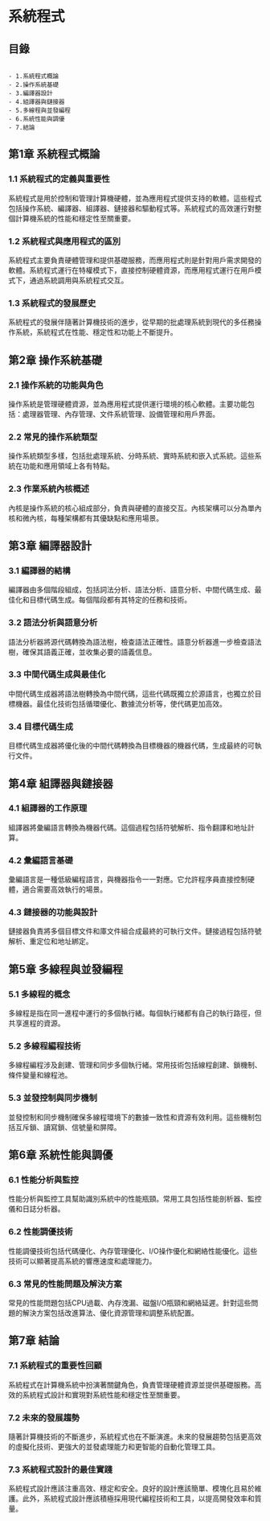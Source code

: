 # 系統程式

## 目錄
```

- 1.系統程式概論
- 2.操作系統基礎
- 3.編譯器設計
- 4.組譯器與鏈接器
- 5.多線程與並發編程
- 6.系統性能與調優
- 7.結論

```

## 第1章 系統程式概論
### 1.1 系統程式的定義與重要性
系統程式是用於控制和管理計算機硬體，並為應用程式提供支持的軟體。這些程式包括操作系統、編譯器、組譯器、鏈接器和驅動程式等。系統程式的高效運行對整個計算機系統的性能和穩定性至關重要。

### 1.2 系統程式與應用程式的區別
系統程式主要負責硬體管理和提供基礎服務，而應用程式則是針對用戶需求開發的軟體。系統程式運行在特權模式下，直接控制硬體資源，而應用程式運行在用戶模式下，通過系統調用與系統程式交互。

### 1.3 系統程式的發展歷史
系統程式的發展伴隨著計算機技術的進步，從早期的批處理系統到現代的多任務操作系統，系統程式在性能、穩定性和功能上不斷提升。

## 第2章 操作系統基礎
### 2.1 操作系統的功能與角色
操作系統是管理硬體資源，並為應用程式提供運行環境的核心軟體。主要功能包括：處理器管理、內存管理、文件系統管理、設備管理和用戶界面。

### 2.2 常見的操作系統類型
操作系統類型多樣，包括批處理系統、分時系統、實時系統和嵌入式系統。這些系統在功能和應用領域上各有特點。

### 2.3 作業系統內核概述
內核是操作系統的核心組成部分，負責與硬體的直接交互。內核架構可以分為單內核和微內核，每種架構都有其優缺點和應用場景。

## 第3章 編譯器設計
### 3.1 編譯器的結構
編譯器由多個階段組成，包括詞法分析、語法分析、語意分析、中間代碼生成、最佳化和目標代碼生成。每個階段都有其特定的任務和技術。

### 3.2 語法分析與語意分析
語法分析器將源代碼轉換為語法樹，檢查語法正確性。語意分析器進一步檢查語法樹，確保其語義正確，並收集必要的語義信息。

### 3.3 中間代碼生成與最佳化
中間代碼生成器將語法樹轉換為中間代碼，這些代碼既獨立於源語言，也獨立於目標機器。最佳化技術包括循環優化、數據流分析等，使代碼更加高效。

### 3.4 目標代碼生成
目標代碼生成器將優化後的中間代碼轉換為目標機器的機器代碼，生成最終的可執行文件。

## 第4章 組譯器與鏈接器
### 4.1 組譯器的工作原理
組譯器將彙編語言轉換為機器代碼。這個過程包括符號解析、指令翻譯和地址計算。

### 4.2 彙編語言基礎
彙編語言是一種低級編程語言，與機器指令一一對應。它允許程序員直接控制硬體，適合需要高效執行的場景。

### 4.3 鏈接器的功能與設計
鏈接器負責將多個目標文件和庫文件組合成最終的可執行文件。鏈接過程包括符號解析、重定位和地址綁定。

## 第5章 多線程與並發編程
### 5.1 多線程的概念
多線程是指在同一進程中運行的多個執行緒。每個執行緒都有自己的執行路徑，但共享進程的資源。

### 5.2 多線程編程技術
多線程編程涉及創建、管理和同步多個執行緒。常用技術包括線程創建、鎖機制、條件變量和線程池。

### 5.3 並發控制與同步機制
並發控制和同步機制確保多線程環境下的數據一致性和資源有效利用。這些機制包括互斥鎖、讀寫鎖、信號量和屏障。

## 第6章 系統性能與調優
### 6.1 性能分析與監控
性能分析與監控工具幫助識別系統中的性能瓶頸。常用工具包括性能剖析器、監控儀和日誌分析器。

### 6.2 性能調優技術
性能調優技術包括代碼優化、內存管理優化、I/O操作優化和網絡性能優化。這些技術可以顯著提高系統的響應速度和處理能力。

### 6.3 常見的性能問題及解決方案
常見的性能問題包括CPU過載、內存洩漏、磁盤I/O瓶頸和網絡延遲。針對這些問題的解決方案包括改進算法、優化資源管理和調整系統配置。

## 第7章 結論
### 7.1 系統程式的重要性回顧
系統程式在計算機系統中扮演著關鍵角色，負責管理硬體資源並提供基礎服務。高效的系統程式設計和實現對系統性能和穩定性至關重要。

### 7.2 未來的發展趨勢
隨著計算機技術的不斷進步，系統程式也在不斷演進。未來的發展趨勢包括更高效的虛擬化技術、更強大的並發處理能力和更智能的自動化管理工具。

### 7.3 系統程式設計的最佳實踐
系統程式設計應該注重高效、穩定和安全。良好的設計應該簡單、模塊化且易於維護。此外，系統程式設計應該積極採用現代編程技術和工具，以提高開發效率和質量。